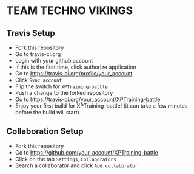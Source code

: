 # TEAM TECHNO VIKINGS

## Travis Setup

* Fork this repository
* Go to travis-ci.org
* Login with your github account
* If this is the first time, click authorize application
* Go to https://travis-ci.org/profile/your_account
* Click ```Sync account```
* Flip the switch for ```XPTraining-battle```
* Push a change to the forked repository
* Go to https://travis-ci.org/your_account/XPTraining-battle
* Enjoy your first build for XPTraining-battle! (it can take a few minutes before the build will start)

## Collaboration Setup

* Fork this repository
* Go to https://github.com/your_account/XPTraining-battle
* Click on the tab ```Settings```, ```Collaborators```
* Search a collaborator and click ```Add collaborator```
